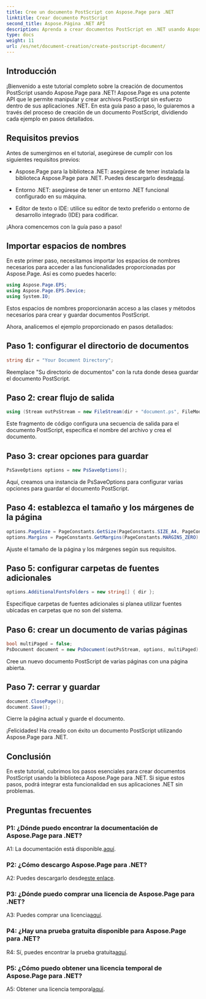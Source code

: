 ```yaml
---
title: Cree un documento PostScript con Aspose.Page para .NET
linktitle: Crear documento PostScript
second_title: Aspose.Página .NET API
description: Aprenda a crear documentos PostScript en .NET usando Aspose.Page. Siga nuestra guía paso a paso para una integración perfecta. Descargue la biblioteca y comience a manipular archivos PostScript sin esfuerzo.
type: docs
weight: 11
url: /es/net/document-creation/create-postscript-document/
---
```

## Introducción

¡Bienvenido a este tutorial completo sobre la creación de documentos PostScript usando Aspose.Page para .NET! Aspose.Page es una potente API que le permite manipular y crear archivos PostScript sin esfuerzo dentro de sus aplicaciones .NET. En esta guía paso a paso, lo guiaremos a través del proceso de creación de un documento PostScript, dividiendo cada ejemplo en pasos detallados.

## Requisitos previos

Antes de sumergirnos en el tutorial, asegúrese de cumplir con los siguientes requisitos previos:

-  Aspose.Page para la biblioteca .NET: asegúrese de tener instalada la biblioteca Aspose.Page para .NET. Puedes descargarlo desde[aquí](https://releases.aspose.com/page/net/).

- Entorno .NET: asegúrese de tener un entorno .NET funcional configurado en su máquina.

- Editor de texto o IDE: utilice su editor de texto preferido o entorno de desarrollo integrado (IDE) para codificar.

¡Ahora comencemos con la guía paso a paso!

## Importar espacios de nombres

En este primer paso, necesitamos importar los espacios de nombres necesarios para acceder a las funcionalidades proporcionadas por Aspose.Page. Así es como puedes hacerlo:

```csharp
using Aspose.Page.EPS;
using Aspose.Page.EPS.Device;
using System.IO;
```

Estos espacios de nombres proporcionarán acceso a las clases y métodos necesarios para crear y guardar documentos PostScript.

Ahora, analicemos el ejemplo proporcionado en pasos detallados:

## Paso 1: configurar el directorio de documentos

```csharp
string dir = "Your Document Directory";
```

Reemplace "Su directorio de documentos" con la ruta donde desea guardar el documento PostScript.

## Paso 2: crear flujo de salida

```csharp
using (Stream outPsStream = new FileStream(dir + "document.ps", FileMode.Create))
```

Este fragmento de código configura una secuencia de salida para el documento PostScript, especifica el nombre del archivo y crea el documento.

## Paso 3: crear opciones para guardar

```csharp
PsSaveOptions options = new PsSaveOptions();
```

Aquí, creamos una instancia de PsSaveOptions para configurar varias opciones para guardar el documento PostScript.

## Paso 4: establezca el tamaño y los márgenes de la página

```csharp
options.PageSize = PageConstants.GetSize(PageConstants.SIZE_A4, PageConstants.ORIENTATION_PORTRAIT);
options.Margins = PageConstants.GetMargins(PageConstants.MARGINS_ZERO);
```

Ajuste el tamaño de la página y los márgenes según sus requisitos.

## Paso 5: configurar carpetas de fuentes adicionales

```csharp
options.AdditionalFontsFolders = new string[] { dir };
```

Especifique carpetas de fuentes adicionales si planea utilizar fuentes ubicadas en carpetas que no son del sistema.

## Paso 6: crear un documento de varias páginas

```csharp
bool multiPaged = false;
PsDocument document = new PsDocument(outPsStream, options, multiPaged);
```

Cree un nuevo documento PostScript de varias páginas con una página abierta.

## Paso 7: cerrar y guardar

```csharp
document.ClosePage();
document.Save();
```

Cierre la página actual y guarde el documento.

¡Felicidades! Ha creado con éxito un documento PostScript utilizando Aspose.Page para .NET.

## Conclusión

En este tutorial, cubrimos los pasos esenciales para crear documentos PostScript usando la biblioteca Aspose.Page para .NET. Si sigue estos pasos, podrá integrar esta funcionalidad en sus aplicaciones .NET sin problemas.

## Preguntas frecuentes

### P1: ¿Dónde puedo encontrar la documentación de Aspose.Page para .NET?

 A1: La documentación está disponible.[aquí](https://reference.aspose.com/page/net/).

### P2: ¿Cómo descargo Aspose.Page para .NET?

 A2: Puedes descargarlo desde[este enlace](https://releases.aspose.com/page/net/).

### P3: ¿Dónde puedo comprar una licencia de Aspose.Page para .NET?

 A3: Puedes comprar una licencia[aquí](https://purchase.aspose.com/buy).

### P4: ¿Hay una prueba gratuita disponible para Aspose.Page para .NET?

 R4: Sí, puedes encontrar la prueba gratuita[aquí](https://releases.aspose.com/).

### P5: ¿Cómo puedo obtener una licencia temporal de Aspose.Page para .NET?

 A5: Obtener una licencia temporal[aquí](https://purchase.aspose.com/temporary-license/).